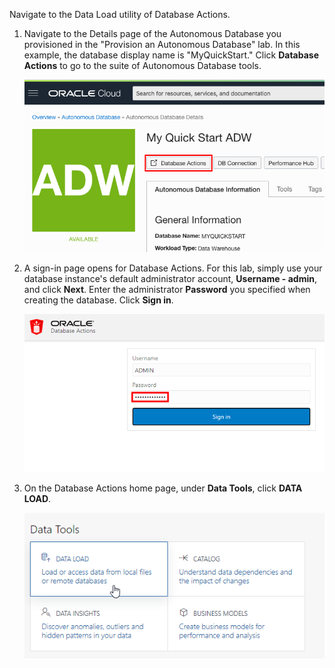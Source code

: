 <!--
    {
        "name":"Go to Data Load Utility Database Action",
        "description":"Navigate to data loader. AUTHORS: For expediency, this task uses the ADMIN user/password to open Database Actions. In your workshop, you might want to substitue a different user/password to open Database Actions."
    }
-->

Navigate to the Data Load utility of Database Actions.

1. Navigate to the Details page of the Autonomous Database you provisioned in the "Provision an Autonomous Database" lab. In this example, the database display name is "MyQuickStart." Click **Database Actions** to go to the suite of Autonomous Database tools.

    ![Details page of your Autonomous Database](images/service-details.png " ")

2.  A sign-in page opens for Database Actions. For this lab, simply use your database instance's default administrator account, **Username - admin**, and click **Next**. Enter the administrator **Password** you specified when creating the database. Click **Sign in**.

    ![Enter the admin password.](./images/Picture100-16-password.png " ")

3. On the Database Actions home page, under **Data Tools**, click **DATA LOAD**.

    ![Click DATA LOAD](images/dataload.png)
